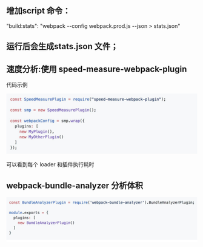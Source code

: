 ## 增加script 命令：
 "build:stats": "webpack --config webpack.prod.js --json > stats.json"

 ## 运行后会生成stats.json 文件；


 ## 速度分析:使用 speed-measure-webpack-plugin
 代码示例

![img](../allImg/webpack-speed-measure.png)

可以看到每个 loader 和插件执行耗时


## webpack-bundle-analyzer 分析体积

![img](../allImg/webpack-bundle-analyzer.png)